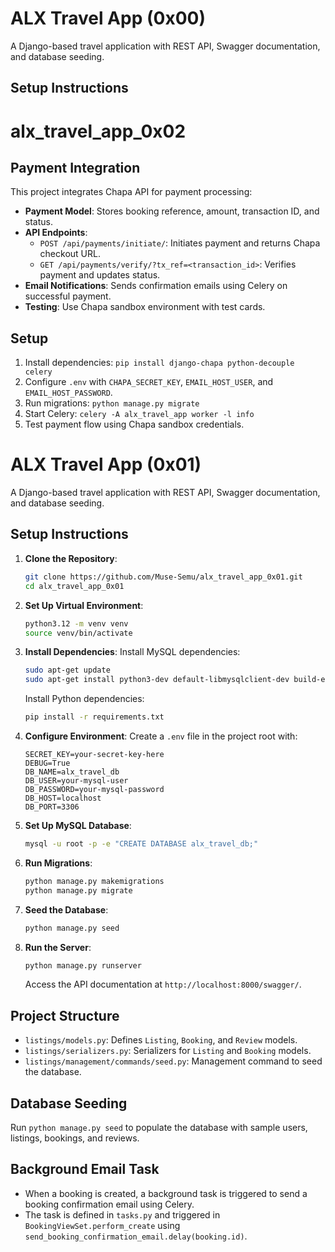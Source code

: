 # ALX Travel App (0x00)

A Django-based travel application with REST API, Swagger documentation, and database seeding.

## Setup Instructions

# alx_travel_app_0x02

## Payment Integration
This project integrates Chapa API for payment processing:
- **Payment Model**: Stores booking reference, amount, transaction ID, and status.
- **API Endpoints**:
  - `POST /api/payments/initiate/`: Initiates payment and returns Chapa checkout URL.
  - `GET /api/payments/verify/?tx_ref=<transaction_id>`: Verifies payment and updates status.
- **Email Notifications**: Sends confirmation emails using Celery on successful payment.
- **Testing**: Use Chapa sandbox environment with test cards.

## Setup
1. Install dependencies: `pip install django-chapa python-decouple celery`
2. Configure `.env` with `CHAPA_SECRET_KEY`, `EMAIL_HOST_USER`, and `EMAIL_HOST_PASSWORD`.
3. Run migrations: `python manage.py migrate`
4. Start Celery: `celery -A alx_travel_app worker -l info`
5. Test payment flow using Chapa sandbox credentials.

# ALX Travel App (0x01)

A Django-based travel application with REST API, Swagger documentation, and database seeding.

## Setup Instructions

1. **Clone the Repository**:
   ```bash
   git clone https://github.com/Muse-Semu/alx_travel_app_0x01.git
   cd alx_travel_app_0x01
   ```

2. **Set Up Virtual Environment**:
   ```bash
   python3.12 -m venv venv
   source venv/bin/activate
   ```

3. **Install Dependencies**:
   Install MySQL dependencies:
   ```bash
   sudo apt-get update
   sudo apt-get install python3-dev default-libmysqlclient-dev build-essential pkg-config
   ```
   Install Python dependencies:
   ```bash
   pip install -r requirements.txt
   ```

4. **Configure Environment**:
   Create a `.env` file in the project root with:
   ```
   SECRET_KEY=your-secret-key-here
   DEBUG=True
   DB_NAME=alx_travel_db
   DB_USER=your-mysql-user
   DB_PASSWORD=your-mysql-password
   DB_HOST=localhost
   DB_PORT=3306
   ```

5. **Set Up MySQL Database**:
   ```bash
   mysql -u root -p -e "CREATE DATABASE alx_travel_db;"
   ```

6. **Run Migrations**:
   ```bash
   python manage.py makemigrations
   python manage.py migrate
   ```

7. **Seed the Database**:
   ```bash
   python manage.py seed
   ```

8. **Run the Server**:
   ```bash
   python manage.py runserver
   ```
   Access the API documentation at `http://localhost:8000/swagger/`.

## Project Structure
- `listings/models.py`: Defines `Listing`, `Booking`, and `Review` models.
- `listings/serializers.py`: Serializers for `Listing` and `Booking` models.
- `listings/management/commands/seed.py`: Management command to seed the database.

## Database Seeding
Run `python manage.py seed` to populate the database with sample users, listings, bookings, and reviews.

## Background Email Task

- When a booking is created, a background task is triggered to send a booking confirmation email using Celery.
- The task is defined in `tasks.py` and triggered in `BookingViewSet.perform_create` using `send_booking_confirmation_email.delay(booking.id)`.